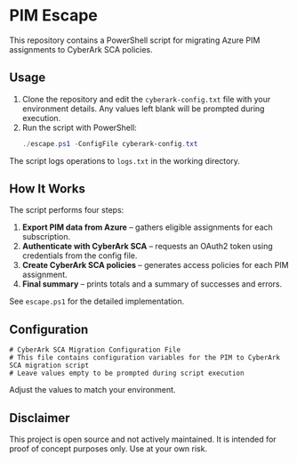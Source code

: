 # PIM Escape

This repository contains a PowerShell script for migrating Azure PIM assignments to CyberArk SCA policies.

## Usage

1. Clone the repository and edit the `cyberark-config.txt` file with your environment details. Any values left blank will be prompted during execution.
2. Run the script with PowerShell:
   ```powershell
   ./escape.ps1 -ConfigFile cyberark-config.txt
   ```

The script logs operations to `logs.txt` in the working directory.

## How It Works

The script performs four steps:

1. **Export PIM data from Azure** – gathers eligible assignments for each subscription.
2. **Authenticate with CyberArk SCA** – requests an OAuth2 token using credentials from the config file.
3. **Create CyberArk SCA policies** – generates access policies for each PIM assignment.
4. **Final summary** – prints totals and a summary of successes and errors.

See `escape.ps1` for the detailed implementation.

## Configuration

```text
# CyberArk SCA Migration Configuration File
# This file contains configuration variables for the PIM to CyberArk SCA migration script
# Leave values empty to be prompted during script execution
```

Adjust the values to match your environment.

## Disclaimer

This project is open source and not actively maintained. It is intended for proof of concept purposes only. Use at your own risk.

